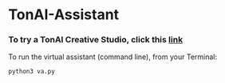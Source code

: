 # TonAI-Assistant

### To try a TonAI Creative Studio, click this [link](https://github.com/tungedng2710/TonAI-Creative)

To run the virtual assistant (command line), from your Terminal:
```
python3 va.py
```